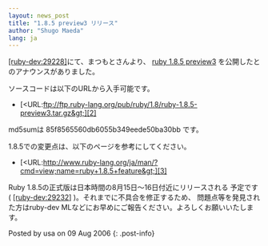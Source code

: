 ```yaml
---
layout: news_post
title: "1.8.5 preview3 リリース"
author: "Shugo Maeda"
lang: ja
---
```


[\[ruby-dev:29228\]][1]にて、まつもとさんより、 [ruby 1.8.5 preview3][2]
を公開したとのアナウンスがありました。

ソースコードは以下のURLから入手可能です。

* [&lt;URL:ftp://ftp.ruby-lang.org/pub/ruby/1.8/ruby-1.8.5-preview3.tar.gz&gt;][2]

md5sumは 85f8565560db6055b349eede50ba30bb です。

1\.8.5での変更点は、以下のページを参考にしてください。

* [&lt;URL:http://www.ruby-lang.org/ja/man/?cmd=view;name=ruby+1.8.5+feature&gt;][3]

Ruby 1.8.5の正式版は日本時間の8月15日～16日付近にリリースされる 予定です( [\[ruby-dev:29232\]][4]
)。それまでに不具合を修正するため、 問題点等を発見された方はruby-dev MLなどにお早めにご報告ください。よろしくお願いいたします。

Posted by usa on 09 Aug 2006
{: .post-info}



[1]: http://blade.nagaokaut.ac.jp/cgi-bin/scat.rb/ruby/ruby-dev/29228 
[2]: ftp://ftp.ruby-lang.org/pub/ruby/1.8/ruby-1.8.5-preview3.tar.gz 
[3]: http://www.ruby-lang.org/ja/man/?cmd=view;name=ruby+1.8.5+feature 
[4]: http://blade.nagaokaut.ac.jp/cgi-bin/scat.rb/ruby/ruby-dev/29232 
